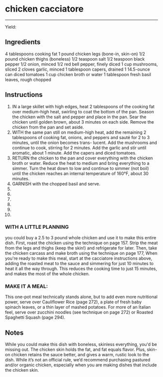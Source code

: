 # chicken cacciatore
---
Yield: 

## Ingredients

4 tablespoons cooking fat
1 pound chicken legs (bone-in, skin-on)
1/2 pound chicken thighs (boneless)
1/2 teaspoon salt
1/2 teaspoon black pepper
1/2 onion, minced
1/2 red bell pepper, finely diced
1 cup mushrooms, sliced
2 cloves garlic, minced
1 tablespoon capers, drained
1 14.5-ounce can diced tomatoes
1 cup chicken broth or water
1 tablespoon fresh basil leaves, rough chopped


## Instructions
1. IN a large skillet with high edges, heat 2 tablespoons of
the cooking fat over medium-high heat, swirling to coat
the bottom of the pan. Season the chicken with the salt and
pepper and place in the pan. Sear the chicken until golden
brown, about 3 minutes on each side. Remove the chicken
from the pan and set aside.
2. WITH the same pan still on medium-high heat, add the
remaining 2 tablespoons of cooking fat, onions, and peppers
and sauté for 2 to 3 minutes, until the onion becomes trans-
lucent. Add the mushrooms and continue to cook, stirring
for 2 minutes. Add the garlic and stir until aromatic, about 1
minute. Add the capers and diced tomatoes.
3. RETURN the chicken to the pan and cover everything with
the chicken broth or water. Reduce the heat to medium and
bring everything to a simmer. Turn the heat down to low
and continue to simmer (not boil) until the chicken reaches
an internal temperature of 160°F, about 30 minutes.
4. GARNISH with the chopped basil and serve.
5. 
6. 
7. 
8. 
9. 
10. 

### WITH A LITTLE PLANNING
you could buy a 2.5 to
3 pound whole chicken and use it to make this entire dish.
First, roast the chicken using the technique on page 157.
Strip the meat from the legs and thighs (keep the skin!) and
refrigerate for later. Then, take the chicken carcass and make
broth using the technique on page 177, When you're ready to
make this meal, start at the cacciatore instructions above,
adding the roasted meat to the sauce and simmering for just
10 minutes to heat it all the way through. This reduces the
cooking time to just 15 minutes, and makes the most of the
whole chicken.

### MAKE IT A MEAL: 
This one-pot meal technically stands alone, but to add
even more nutritional power, serve over Cauliflower Rice (page 272), a plate
of fresh baby spinach leaves, or a thin layer of mashed potatoes. For more of
an Italian feel, serve over zucchini noodles (see technique on page 272) or
Roasted Spaghetti Squash (page 294).

## Notes
While you could make this dish with
boneless, skinless everything, you'd
be missing out. The chicken skin holds
the fat, and fat equals flavor. Plus,
skin-on chicken retains the sauce
better, and gives a warm, rustic look
to the dish. While it’s not an official
rule, we’d recommend purchasing
pastured and/or organic chicken,
especially when you are making
dishes that include the chicken skin.












